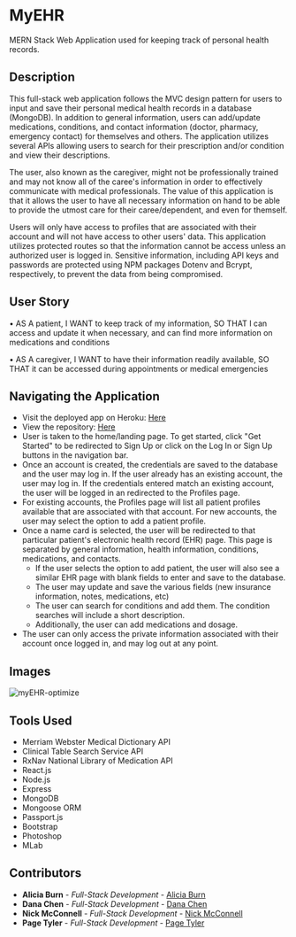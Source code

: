# MyEHR
MERN Stack Web Application used for keeping track of personal health records. 

## Description
This full-stack web application follows the MVC design pattern for users to input and save their personal medical health records in a database (MongoDB). In addition to general information, users can add/update medications, conditions, and contact information (doctor, pharmacy, emergency contact) for themselves and others. The application utilizes several APIs allowing users to search for their prescription and/or condition and view their descriptions. 

The user, also known as the caregiver, might not be professionally trained and may not know all of the caree's information in order to effectively communicate with medical professionals. The value of this application is that it allows the user to have all necessary information on hand to be able to provide the utmost care for their caree/dependent, and even for themself. 

Users will only have access to profiles that are associated with their account and will not have access to other users' data. This application utilizes protected routes so that the information cannot be access unless an authorized user is logged in. Sensitive information, including API keys and passwords are protected using NPM packages Dotenv and Bcrypt, respectively, to prevent the data from being compromised. 

## User Story
•	AS A patient, I WANT to keep track of my information, SO THAT I can access and update it when necessary, and can find more information on medications and conditions

•	AS A caregiver, I WANT to have their information readily available, SO THAT it can be accessed during appointments or medical emergencies

## Navigating the Application 
- Visit the deployed app on Heroku: [Here](https://myehr-app.herokuapp.com/ "Here")
- View the repository: [Here](https://github.com/nicholasmcconnell/myEHR "Here")
- User is taken to the home/landing page. To get started, click "Get Started" to be redirected to Sign Up or click on the Log In or Sign Up buttons in the navigation bar. 
- Once an account is created, the credentials are saved to the database and the user may log in. If the user already has an existing account, the user may log in. If the credentials entered match an existing account, the user will be logged in an redirected to the Profiles page.
- For existing accounts, the Profiles page will list all patient profiles available that are associated with that account. For new accounts, the user may select the option to add a patient profile.
- Once a name card is selected, the user will be redirected to that particular patient's electronic health record (EHR) page. This page is separated by general information, health information, conditions, medications, and contacts. 
    - If the user selects the option to add patient, the user will also see a similar EHR page with blank fields to enter and save to the database. 
    - The user may update and save the various fields (new insurance information, notes, medications, etc)
    - The user can search for conditions and add them. The condition searches will include a short description. 
    - Additionally, the user can add medications and dosage. 
- The user can only access the private information associated with their account once logged in, and may log out at any point. 

## Images

![myEHR-optimize](https://user-images.githubusercontent.com/48693333/81631559-1b635300-93d6-11ea-9de1-5181f3211ffd.gif)


## Tools Used
* Merriam Webster Medical Dictionary API 
* Clinical Table Search Service API 
* RxNav National Library of Medication API
* React.js
* Node.js
* Express
* MongoDB
* Mongoose ORM
* Passport.js
* Bootstrap 
* Photoshop
* MLab

## Contributors 
- **Alicia Burn** - _Full-Stack Development_ - [Alicia Burn](https://github.com/AliciaBurn "Alicia Burn")
- **Dana Chen** - _Full-Stack Development_ - [Dana Chen](https://github.com/danachen99 "Dana Chen")
- **Nick McConnell** - _Full-Stack Development_ - [Nick McConnell](https://github.com/nicholasmcconnell "Nick McConnell")
- **Page Tyler** - _Full-Stack Development_ - [Page Tyler](https://github.com/drthisguy "Page Tyler")
